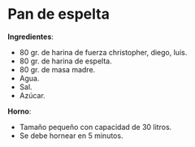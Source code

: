 # Pan de espelta

**Ingredientes**:
* 80 gr. de harina de fuerza christopher, diego, luis.
* 80 gr. de harina de espelta.
* 80 gr. de masa madre.
* Agua.
* Sal.
* Azúcar.

**Horno**:
* Tamaño pequeño con capacidad de 30 litros.
* Se debe hornear en 5 minutos.

